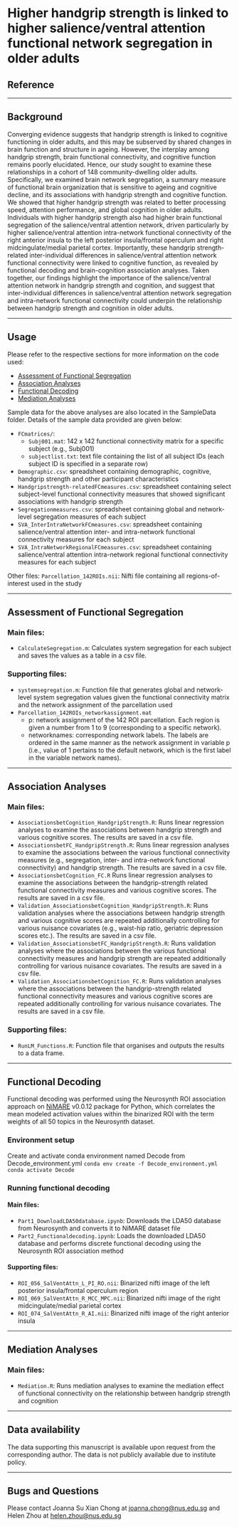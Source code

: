 # Higher handgrip strength is linked to higher salience/ventral attention functional network segregation in older adults

## Reference



----
## Background

Converging evidence suggests that handgrip strength is linked to cognitive functioning in older adults, and this may be subserved by shared changes in brain function and structure in ageing. However, the interplay among handgrip strength, brain functional connectivity, and cognitive function remains poorly elucidated. Hence, our study sought to examine these relationships in a cohort of 148 community-dwelling older adults. Specifically, we examined brain network segregation, a summary measure of functional brain organization that is sensitive to ageing and cognitive decline, and its associations with handgrip strength and cognitive function. We showed that higher handgrip strength was related to better processing speed, attention performance, and global cognition in older adults. Individuals with higher handgrip strength also had higher brain functional segregation of the salience/ventral attention network, driven particularly by higher salience/ventral attention intra-network functional connectivity of the right anterior insula to the left posterior insula/frontal operculum and right midcingulate/medial parietal cortex. Importantly, these handgrip strength-related inter-individual differences in salience/ventral attention network functional connectivity were linked to cognitive function, as revealed by functional decoding and brain-cognition association analyses. Taken together, our findings highlight the importance of the salience/ventral attention network in handgrip strength and cognition, and suggest that inter-individual differences in salience/ventral attention network segregation and intra-network functional connectivity could underpin the relationship between handgrip strength and cognition in older adults.


----

## Usage

Please refer to the respective sections for more information on the code used:
* [Assessment of Functional Segregation](###assessment-of-functional-segregation)
* [Association Analyses](###association-analyses)
* [Functional Decoding](###functional-decoding)
* [Mediation Analyses](###mediation-analyses)

Sample data for the above analyses are also located in the SampleData folder. Details of the sample data provided are given below:
* `FCmatrices/`:
	* `Subj001.mat`: 142 x 142 functional connectivity matrix for a specific subject (e.g., Subj001)
	* `subjectlist.txt`: text file containing the list of all subject IDs (each subject ID is specified in a separate row)
* `Demographic.csv`: spreadsheet containing demographic, cognitive, handgrip strength and other participant characteristics
* `Handgripstrength-relatedFCmeasures.csv`: spreadsheet containing select subject-level functional connectivity measures that showed significant associations with handgrip strength
* `Segregationmeasures.csv`: spreadsheet containing global and network-level segregation measures of each subject
* `SVA_InterIntraNetworkFCmeasures.csv`: spreadsheet containing salience/ventral attention inter- and intra-network functional connectivity measures for each subject
* `SVA_IntraNetworkRegionalFCmeasures.csv`: spreadsheet containing salience/ventral attention intra-network regional functional connectivity measures for each subject

Other files:
`Parcellation_142ROIs.nii`: Nifti file containing all regions-of-interest used in the study


----

## Assessment of Functional Segregation

### Main files:

* `CalculateSegregation.m`: Calculates system segregation for each subject and saves the values as a table in a csv file.

### Supporting files:

* `systemsegregation.m`: Function file that generates global and network-level system segregation values given the functional connectivity matrix and the network assignment of the parcellation used
* `Parcellation_142ROIs_networkassignment.mat`
	* p: network assignment of the 142 ROI parcellation. Each region is given a number from 1 to 9 (corresponding to a specific network).
	* networknames: corresponding network labels. The labels are ordered in the same manner as the network assignment in variable p (i.e., value of 1 pertains to the default network, which is the first label in the variable network names).


----

## Association Analyses

### Main files:

* `AssociationsbetCognition_HandgripStrength.R`: Runs linear regression analyses to examine the associations between handgrip strength and various cognitive scores. The results are saved in a csv file.
* `AssociationsbetFC_HandgripStrength.R`: Runs linear regression analyses to examine the associations between the various functional connectivity measures (e.g., segregation, inter- and intra-network functional connectivity) and handgrip strength. The results are saved in a csv file.
* `AssociationsbetCognition_FC.R` Runs linear regression analyses to examine the associations between the handgrip-strength related functional connectivity measures and various cognitive scores. The results are saved in a csv file.
* `Validation_AssociationsbetCognition_HandgripStrength.R`: Runs validation analyses where the associations between handgrip strength and various cognitive scores are repeated additionally controlling for various nuisance covariates (e.g., waist-hip ratio, geriatric depression scores etc.). The results are saved in a csv file.
* `Validation_AssociationsbetFC_HandgripStrength.R`: Runs validation analyses where the associations between the various functional connectivity measures and handgrip strength are repeated additionally controlling for various nuisance covariates. The results are saved in a csv file.
* `Validation_AssociationsbetCognition_FC.R`: Runs validation analyses where the associations between the handgrip-strength related functional connectivity measures and various cognitive scores are repeated additionally controlling for various nuisance covariates. The results are saved in a csv file.

### Supporting files:

* `RunLM_Functions.R`: Function file that organises and outputs the results to a data frame.


----

## Functional Decoding

Functional decoding was performed using the Neurosynth ROI association approach on [NiMARE](https://nimare.readthedocs.io/en/stable/installation.html) v0.0.12 package for Python, which correlates the mean modeled activation values within the binarized ROI with the term weights of all 50 topics in the Neurosynth dataset. 

### Environment setup

Create and activate conda environment named Decode from Decode_environment.yml
`conda env create -f Decode_environment.yml`
`conda activate Decode`

### Running functional decoding

#### Main files:

* `Part1_DownloadLDA50database.ipynb`: Downloads the LDA50 database from Neurosynth and converts it to NiMARE dataset file
* `Part2_Functionaldecoding.ipynb`: Loads the downloaded LDA50 database and performs discrete functional decoding using the Neurosynth ROI association method

#### Supporting files:

* `ROI_056_SalVentAttn_L_PI_RO.nii`: Binarized nifti image of the left posterior insula/frontal operculum region
* `ROI_069_SalVentAttn_R_MCC_MPC.nii`: Binarized nifti image of the right midcingulate/medial parietal cortex
* `ROI_074_SalVentAttn_R_AI.nii`: Binarized nifti image of the right anterior insula


----

## Mediation Analyses

### Main files: 

* `Mediation.R`: Runs mediation analyses to examine the mediation effect of functional connectivity on the relationship between handgrip strength and cognition



----

## Data availability

The data supporting this manuscript is available upon request from the corresponding author. The data is not publicly available due to institute policy.


----

## Bugs and Questions

Please contact Joanna Su Xian Chong at joanna.chong@nus.edu.sg and Helen Zhou at helen.zhou@nus.edu.sg
